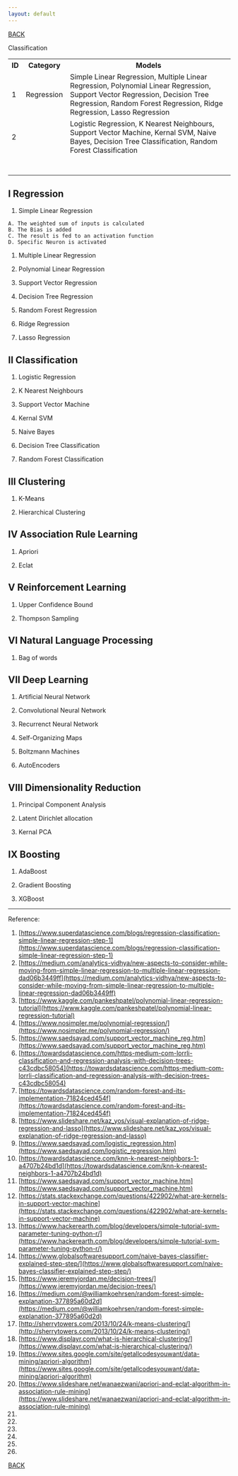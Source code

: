 ```yaml
---
layout: default
---
```


[BACK](./)

<table>
  <tr>
    <th>ID</th><th>Category</th><th>Models</th>
  </tr>
  <tr>
    <td>1</td><td>Regression</td><td>Simple Linear Regression, Multiple Linear Regression, Polynomial Linear Regression, Support Vector Regression, Decision Tree Regression, Random Forest Regression, Ridge Regression, Lasso Regression</td>
  </tr>
  <tr>
    <td>2</td>Classification<td></td><td>Logistic Regression, K Nearest Neighbours, Support Vector Machine, Kernal SVM, Naive Bayes, Decision Tree Classification, Random Forest Classification</td>
  </tr>
  <tr>
    <td></td><td></td><td></td>
  </tr>
  <tr>
    <td></td><td></td><td></td>
  </tr>
  <tr>
    <td></td><td></td><td></td>
  </tr>
  <tr>
    <td></td><td></td><td></td>
  </tr>
  <tr>
    <td></td><td></td><td></td>
  </tr>
  <tr>
    <td></td><td></td><td></td>
  </tr>
  <tr>
    <td></td><td></td><td></td>
  </tr>
</table>

## I Regression

1. Simple Linear Regression 
```
A. The weighted sum of inputs is calculated
B. The Bias is added
C. The result is fed to an activation function
D. Specific Neuron is activated
```

1. Multiple Linear Regression

1. Polynomial Linear Regression

1. Support Vector Regression

1. Decision Tree Regression

1. Random Forest Regression

1. Ridge Regression

1. Lasso Regression

## II Classification

1. Logistic Regression

1. K Nearest Neighbours

1. Support Vector Machine

1. Kernal SVM

1. Naive Bayes

1. Decision Tree Classification

1. Random Forest Classification

## III Clustering

1. K-Means

1. Hierarchical Clustering

## IV Association Rule Learning

1. Apriori

1. Eclat

## V Reinforcement Learning

1. Upper Confidence Bound

1. Thompson Sampling

## VI Natural Language Processing

1. Bag of words

## VII Deep Learning

1. Artificial Neural Network

1. Convolutional Neural Network

1. Recurrenct Neural Network

1. Self-Organizing Maps

1. Boltzmann Machines

1. AutoEncoders

## VIII Dimensionality Reduction

1. Principal Component Analysis

1. Latent Dirichlet allocation

1. Kernal PCA

## IX Boosting

1. AdaBoost

1. Gradient Boosting

1. XGBoost

* * *

Reference:

1. [https://www.superdatascience.com/blogs/regression-classification-simple-linear-regression-step-1](https://www.superdatascience.com/blogs/regression-classification-simple-linear-regression-step-1)
1. [https://medium.com/analytics-vidhya/new-aspects-to-consider-while-moving-from-simple-linear-regression-to-multiple-linear-regression-dad06b3449ff](https://medium.com/analytics-vidhya/new-aspects-to-consider-while-moving-from-simple-linear-regression-to-multiple-linear-regression-dad06b3449ff)
1. [https://www.kaggle.com/pankeshpatel/polynomial-linear-regression-tutorial](https://www.kaggle.com/pankeshpatel/polynomial-linear-regression-tutorial)
1. [https://www.nosimpler.me/polynomial-regression/](https://www.nosimpler.me/polynomial-regression/)
1. [https://www.saedsayad.com/support_vector_machine_reg.htm](https://www.saedsayad.com/support_vector_machine_reg.htm)
1. [https://towardsdatascience.com/https-medium-com-lorrli-classification-and-regression-analysis-with-decision-trees-c43cdbc58054](https://towardsdatascience.com/https-medium-com-lorrli-classification-and-regression-analysis-with-decision-trees-c43cdbc58054)
1. [https://towardsdatascience.com/random-forest-and-its-implementation-71824ced454f](https://towardsdatascience.com/random-forest-and-its-implementation-71824ced454f)
1. [https://www.slideshare.net/kaz_yos/visual-explanation-of-ridge-regression-and-lasso](https://www.slideshare.net/kaz_yos/visual-explanation-of-ridge-regression-and-lasso)
1. [https://www.saedsayad.com/logistic_regression.htm](https://www.saedsayad.com/logistic_regression.htm)
1. [https://towardsdatascience.com/knn-k-nearest-neighbors-1-a4707b24bd1d](https://towardsdatascience.com/knn-k-nearest-neighbors-1-a4707b24bd1d)
1. [https://www.saedsayad.com/support_vector_machine.htm](https://www.saedsayad.com/support_vector_machine.htm)
1. [https://stats.stackexchange.com/questions/422902/what-are-kernels-in-support-vector-machine](https://stats.stackexchange.com/questions/422902/what-are-kernels-in-support-vector-machine)
1. [https://www.hackerearth.com/blog/developers/simple-tutorial-svm-parameter-tuning-python-r/](https://www.hackerearth.com/blog/developers/simple-tutorial-svm-parameter-tuning-python-r/)
1. [https://www.globalsoftwaresupport.com/naive-bayes-classifier-explained-step-step/](https://www.globalsoftwaresupport.com/naive-bayes-classifier-explained-step-step/)
1. [https://www.jeremyjordan.me/decision-trees/](https://www.jeremyjordan.me/decision-trees/)
1. [https://medium.com/@williamkoehrsen/random-forest-simple-explanation-377895a60d2d](https://medium.com/@williamkoehrsen/random-forest-simple-explanation-377895a60d2d)
1. [http://sherrytowers.com/2013/10/24/k-means-clustering/](http://sherrytowers.com/2013/10/24/k-means-clustering/)
1. [https://www.displayr.com/what-is-hierarchical-clustering/](https://www.displayr.com/what-is-hierarchical-clustering/)
1. [https://www.sites.google.com/site/getallcodesyouwant/data-mining/apriori-algorithm](https://www.sites.google.com/site/getallcodesyouwant/data-mining/apriori-algorithm)
1. [https://www.slideshare.net/wanaezwani/apriori-and-eclat-algorithm-in-association-rule-mining](https://www.slideshare.net/wanaezwani/apriori-and-eclat-algorithm-in-association-rule-mining)
1. []()
1. []()
1. []()
1. []()
1. []()
1. []()


[BACK](./)
